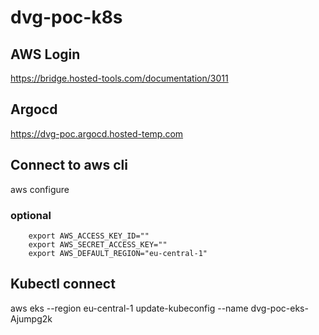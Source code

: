 # dvg-poc-k8s

## AWS Login
https://bridge.hosted-tools.com/documentation/3011

## Argocd
https://dvg-poc.argocd.hosted-temp.com

## Connect to aws cli
aws configure

### optional

        export AWS_ACCESS_KEY_ID=""
        export AWS_SECRET_ACCESS_KEY=""
        export AWS_DEFAULT_REGION="eu-central-1"

## Kubectl connect

aws eks --region eu-central-1 update-kubeconfig --name dvg-poc-eks-Ajumpg2k

